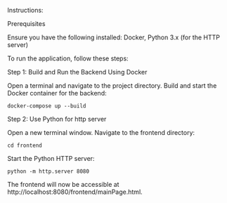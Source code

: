 Instructions:

Prerequisites

  Ensure you have the following installed:
        Docker, Python 3.x (for the HTTP server)


To run the application, follow these steps:

Step 1: Build and Run the Backend Using Docker

Open a terminal and navigate to the project directory.
Build and start the Docker container for the backend:

    docker-compose up --build
    
Step 2: Use Python for http server

Open a new terminal window.
Navigate to the frontend directory:

```cd frontend```

Start the Python HTTP server:

```python -m http.server 8080```

The frontend will now be accessible at http://localhost:8080/frontend/mainPage.html.
